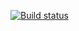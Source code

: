 [![Build status](https://ci.appveyor.com/api/projects/status/mligx8xlj9jal1s2?svg=true)](https://ci.appveyor.com/project/IbragimovaRoksana/java-auto2-1)
